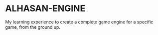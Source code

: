 # ALHASAN-ENGINE
My learning experience to create a complete game engine for a specific game, from the ground up.
